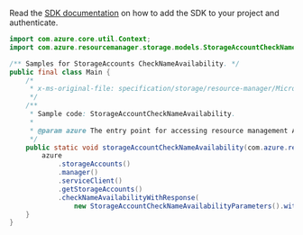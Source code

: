 Read the [SDK documentation](https://github.com/Azure/azure-sdk-for-java/blob/azure-resourcemanager_2.12.0/sdk/resourcemanager/azure-resourcemanager/README.md) on how to add the SDK to your project and authenticate.

```java
import com.azure.core.util.Context;
import com.azure.resourcemanager.storage.models.StorageAccountCheckNameAvailabilityParameters;

/** Samples for StorageAccounts CheckNameAvailability. */
public final class Main {
    /*
     * x-ms-original-file: specification/storage/resource-manager/Microsoft.Storage/stable/2021-08-01/examples/StorageAccountCheckNameAvailability.json
     */
    /**
     * Sample code: StorageAccountCheckNameAvailability.
     *
     * @param azure The entry point for accessing resource management APIs in Azure.
     */
    public static void storageAccountCheckNameAvailability(com.azure.resourcemanager.AzureResourceManager azure) {
        azure
            .storageAccounts()
            .manager()
            .serviceClient()
            .getStorageAccounts()
            .checkNameAvailabilityWithResponse(
                new StorageAccountCheckNameAvailabilityParameters().withName("sto3363"), Context.NONE);
    }
}
```
